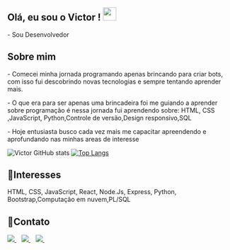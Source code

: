 ## Olá, eu sou o Victor ! <img src="https://raw.githubusercontent.com/iampavangandhi/iampavangandhi/master/gifs/Hi.gif" width="30px"></h2>
<p> - Sou Desenvolvedor  </p>

## Sobre mim 
<p> - Comecei minha jornada programando apenas brincando para criar bots, com isso fui descobrindo novas tecnologias e sempre tentando aprender mais.</p>
<p> - O que era para ser apenas uma brincadeira foi me guiando a aprender sobre programação é nessa jornada fui aprendendo sobre: HTML, CSS ,JavaScript, Python,Controle de versão,Design responsivo,SQL </p>
<p> - Hoje entusiasta busco cada vez mais me capacitar apreendendo e aprofundando nas minhas areas de interesse </p>

![Victor GitHub stats](https://github-readme-stats-ruby-one.vercel.app/api?username=victor-vrg&show_icons=true&theme=dracula)
[![Top Langs](https://github-readme-stats-ruby-one.vercel.app/api/top-langs/?username=victor-vrg&layout=compact)](https://github.com/victor-vrg/github-readme-stats)

## 🎯Interesses
<p>HTML, CSS, JavaScript, React, Node.Js, Express, Python, Bootstrap,Computação em nuvem,PL/SQL </p>


## 💌Contato
<p align='left'>
  
  <a href="https://www.linkedin.com/in/victorvrg/">
    <img src="https://img.shields.io/badge/linkedin-%230077B5.svg?&style=for-the-badge&logo=linkedin&logoColor=white" />
  </a>&nbsp;&nbsp;
  <a href="mailto:victorvrg2003@gmail.com">
    <img src="https://img.shields.io/badge/-Gmail-c14438?style=for-the-badge&logo=Gmail&logoColor=white" />        
  </a>&nbsp;&nbsp;
   <a href="https://api.whatsapp.com/send?phone=5531997348194&text=Ol%C3%A1%2C%20eu%20vim%20do%20seu%20GitHub">
    <img src="https://img.shields.io/badge/WhatsApp-25D366?style=for-the-badge&logo=whatsapp&logoColor=white" />        
  </a>&nbsp;&nbsp;
 
</p>
